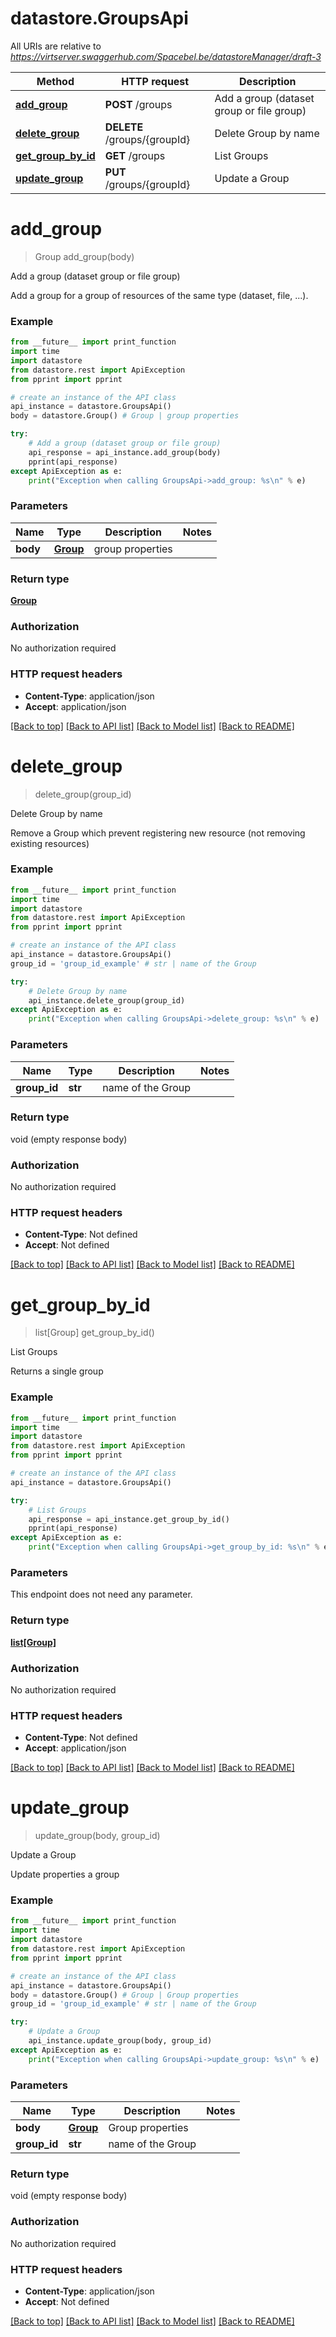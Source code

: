 # datastore.GroupsApi

All URIs are relative to *https://virtserver.swaggerhub.com/Spacebel.be/datastoreManager/draft-3*

Method | HTTP request | Description
------------- | ------------- | -------------
[**add_group**](GroupsApi.md#add_group) | **POST** /groups | Add a group (dataset group or file group)
[**delete_group**](GroupsApi.md#delete_group) | **DELETE** /groups/{groupId} | Delete Group by name
[**get_group_by_id**](GroupsApi.md#get_group_by_id) | **GET** /groups | List Groups
[**update_group**](GroupsApi.md#update_group) | **PUT** /groups/{groupId} | Update a Group

# **add_group**
> Group add_group(body)

Add a group (dataset group or file group)

Add a group for a group of resources of the same type (dataset, file, ...). 

### Example
```python
from __future__ import print_function
import time
import datastore
from datastore.rest import ApiException
from pprint import pprint

# create an instance of the API class
api_instance = datastore.GroupsApi()
body = datastore.Group() # Group | group properties

try:
    # Add a group (dataset group or file group)
    api_response = api_instance.add_group(body)
    pprint(api_response)
except ApiException as e:
    print("Exception when calling GroupsApi->add_group: %s\n" % e)
```

### Parameters

Name | Type | Description  | Notes
------------- | ------------- | ------------- | -------------
 **body** | [**Group**](Group.md)| group properties | 

### Return type

[**Group**](Group.md)

### Authorization

No authorization required

### HTTP request headers

 - **Content-Type**: application/json
 - **Accept**: application/json

[[Back to top]](#) [[Back to API list]](../README.md#documentation-for-api-endpoints) [[Back to Model list]](../README.md#documentation-for-models) [[Back to README]](../README.md)

# **delete_group**
> delete_group(group_id)

Delete Group by name

Remove a Group which prevent registering new resource (not removing existing resources)

### Example
```python
from __future__ import print_function
import time
import datastore
from datastore.rest import ApiException
from pprint import pprint

# create an instance of the API class
api_instance = datastore.GroupsApi()
group_id = 'group_id_example' # str | name of the Group

try:
    # Delete Group by name
    api_instance.delete_group(group_id)
except ApiException as e:
    print("Exception when calling GroupsApi->delete_group: %s\n" % e)
```

### Parameters

Name | Type | Description  | Notes
------------- | ------------- | ------------- | -------------
 **group_id** | **str**| name of the Group | 

### Return type

void (empty response body)

### Authorization

No authorization required

### HTTP request headers

 - **Content-Type**: Not defined
 - **Accept**: Not defined

[[Back to top]](#) [[Back to API list]](../README.md#documentation-for-api-endpoints) [[Back to Model list]](../README.md#documentation-for-models) [[Back to README]](../README.md)

# **get_group_by_id**
> list[Group] get_group_by_id()

List Groups

Returns a single group

### Example
```python
from __future__ import print_function
import time
import datastore
from datastore.rest import ApiException
from pprint import pprint

# create an instance of the API class
api_instance = datastore.GroupsApi()

try:
    # List Groups
    api_response = api_instance.get_group_by_id()
    pprint(api_response)
except ApiException as e:
    print("Exception when calling GroupsApi->get_group_by_id: %s\n" % e)
```

### Parameters
This endpoint does not need any parameter.

### Return type

[**list[Group]**](Group.md)

### Authorization

No authorization required

### HTTP request headers

 - **Content-Type**: Not defined
 - **Accept**: application/json

[[Back to top]](#) [[Back to API list]](../README.md#documentation-for-api-endpoints) [[Back to Model list]](../README.md#documentation-for-models) [[Back to README]](../README.md)

# **update_group**
> update_group(body, group_id)

Update a Group

Update properties a group  

### Example
```python
from __future__ import print_function
import time
import datastore
from datastore.rest import ApiException
from pprint import pprint

# create an instance of the API class
api_instance = datastore.GroupsApi()
body = datastore.Group() # Group | Group properties
group_id = 'group_id_example' # str | name of the Group

try:
    # Update a Group
    api_instance.update_group(body, group_id)
except ApiException as e:
    print("Exception when calling GroupsApi->update_group: %s\n" % e)
```

### Parameters

Name | Type | Description  | Notes
------------- | ------------- | ------------- | -------------
 **body** | [**Group**](Group.md)| Group properties | 
 **group_id** | **str**| name of the Group | 

### Return type

void (empty response body)

### Authorization

No authorization required

### HTTP request headers

 - **Content-Type**: application/json
 - **Accept**: Not defined

[[Back to top]](#) [[Back to API list]](../README.md#documentation-for-api-endpoints) [[Back to Model list]](../README.md#documentation-for-models) [[Back to README]](../README.md)

